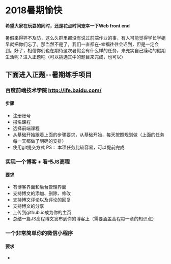 # 2018暑期愉快
#### 希望大家在玩耍的同时，还是花点时间宠幸一下Web front end
<p>暑假来得猝不及防，这么久群里都没有说过前端作业的事，有人可能觉得学长学姐早就把你们忘了。那当然不是了，我们一直都在-幸福往往会迟到，但是一定会到。好了，相信你们也在期待这次暑假会有什么样的任务，来充实自己躁动的假期生活呢？进入正题吧（可以挑选其中的题目来完成，也可以）</p>

## 下面进入正题--暑期练手项目

### 百度前端技术学院 http://ife.baidu.com/
#### 步骤
* 注册账号
* 报名课程
* 选择前端课程
* 从基础开始跟着上面的步骤要求，从基础开始，每天按照规划做（上面的任务每一天都做了明确的安排）
* 使用git提交方式
PS： 本项任务比较容易，可以提前完成

### 实现一个博客 + 看书JS高程
#### 要求
* 有博客界面和后台管理界面
* 支持博文的添加、删除、修改
* 支持博文评论以及评论的回复
* 支持博文的分享
* 上传到github.io成为你的主页
* 总结一篇JS高程博文发布到你的博客上（需要涵盖高程每一章的知识点）

### 一个非常简单你的微信小程序
#### 要求
* 
